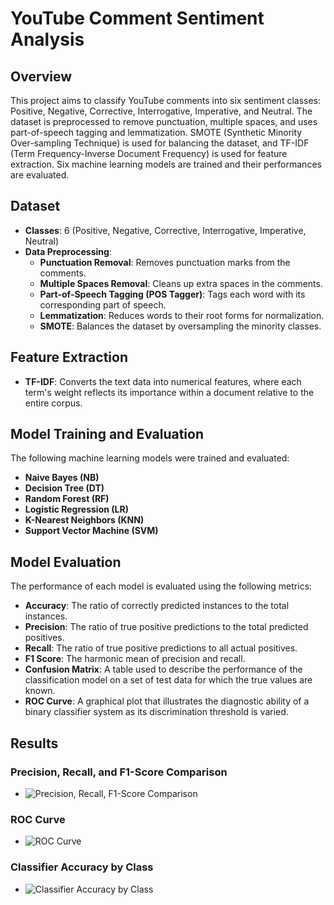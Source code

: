 # YouTube Comment Sentiment Analysis


## Overview
This project aims to classify YouTube comments into six sentiment classes: Positive, Negative, Corrective, Interrogative, Imperative, and Neutral. The dataset is preprocessed to remove punctuation, multiple spaces, and uses part-of-speech tagging and lemmatization. SMOTE (Synthetic Minority Over-sampling Technique) is used for balancing the dataset, and TF-IDF (Term Frequency-Inverse Document Frequency) is used for feature extraction. Six machine learning models are trained and their performances are evaluated.

## Dataset
- **Classes**: 6 (Positive, Negative, Corrective, Interrogative, Imperative, Neutral)
- **Data Preprocessing**:
  - **Punctuation Removal**: Removes punctuation marks from the comments.
  - **Multiple Spaces Removal**: Cleans up extra spaces in the comments.
  - **Part-of-Speech Tagging (POS Tagger)**: Tags each word with its corresponding part of speech.
  - **Lemmatization**: Reduces words to their root forms for normalization.
  - **SMOTE**: Balances the dataset by oversampling the minority classes.

## Feature Extraction
- **TF-IDF**: Converts the text data into numerical features, where each term's weight reflects its importance within a document relative to the entire corpus.

## Model Training and Evaluation
The following machine learning models were trained and evaluated:
- **Naive Bayes (NB)**
- **Decision Tree (DT)**
- **Random Forest (RF)**
- **Logistic Regression (LR)**
- **K-Nearest Neighbors (KNN)**
- **Support Vector Machine (SVM)**

## Model Evaluation
The performance of each model is evaluated using the following metrics:
- **Accuracy**: The ratio of correctly predicted instances to the total instances.
- **Precision**: The ratio of true positive predictions to the total predicted positives.
- **Recall**: The ratio of true positive predictions to all actual positives.
- **F1 Score**: The harmonic mean of precision and recall.
- **Confusion Matrix**: A table used to describe the performance of the classification model on a set of test data for which the true values are known.
- **ROC Curve**: A graphical plot that illustrates the diagnostic ability of a binary classifier system as its discrimination threshold is varied.

## Results
### Precision, Recall, and F1-Score Comparison
- ![Precision, Recall, F1-Score Comparison](https://i.ibb.co/Wnvmkwd/mx.png)

### ROC Curve
- ![ROC Curve](https://i.ibb.co/VwmDp2q/my.png)

### Classifier Accuracy by Class
- ![Classifier Accuracy by Class](https://i.ibb.co/5rtJ16F/mz.png)

